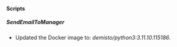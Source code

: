
#### Scripts

##### SendEmailToManager


- Updated the Docker image to: *demisto/python3:3.11.10.115186*.

